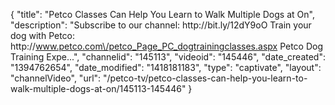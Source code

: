 {
    "title": "Petco Classes Can Help You Learn to Walk Multiple Dogs at On",
    "description": "Subscribe to our channel: http:\/\/bit.ly\/12dY9oO Train your dog with Petco: http:\/\/www.petco.com\/petco_Page_PC_dogtrainingclasses.aspx Petco Dog Training Expe...",
    "channelid": "145113",
    "videoid": "145446",
    "date_created": "1394762654",
    "date_modified": "1418181183",
    "type": "captivate",
    "layout": "channelVideo",
    "url": "\/petco-tv\/petco-classes-can-help-you-learn-to-walk-multiple-dogs-at-on\/145113-145446"
}